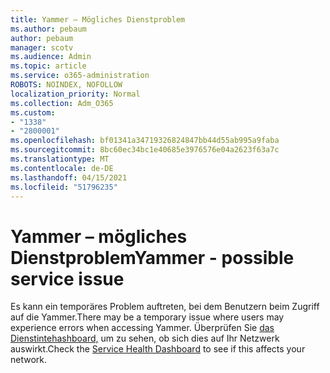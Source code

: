 ```yaml
---
title: Yammer – Mögliches Dienstproblem
ms.author: pebaum
author: pebaum
manager: scotv
ms.audience: Admin
ms.topic: article
ms.service: o365-administration
ROBOTS: NOINDEX, NOFOLLOW
localization_priority: Normal
ms.collection: Adm_O365
ms.custom:
- "1338"
- "2800001"
ms.openlocfilehash: bf01341a34719326824847bb44d55ab995a9faba
ms.sourcegitcommit: 8bc60ec34bc1e40685e3976576e04a2623f63a7c
ms.translationtype: MT
ms.contentlocale: de-DE
ms.lasthandoff: 04/15/2021
ms.locfileid: "51796235"
---
```

# <a name="yammer---possible-service-issue"></a><span data-ttu-id="89380-102">Yammer – mögliches Dienstproblem</span><span class="sxs-lookup"><span data-stu-id="89380-102">Yammer - possible service issue</span></span>

<span data-ttu-id="89380-103">Es kann ein temporäres Problem auftreten, bei dem Benutzern beim Zugriff auf die Yammer.</span><span class="sxs-lookup"><span data-stu-id="89380-103">There may be a temporary issue where users may experience errors when accessing Yammer.</span></span> <span data-ttu-id="89380-104">Überprüfen Sie [das Dienstintehashboard,](https://admin.microsoft.com/AdminPortal/Home#/servicehealth) um zu sehen, ob sich dies auf Ihr Netzwerk auswirkt.</span><span class="sxs-lookup"><span data-stu-id="89380-104">Check the [Service Health Dashboard](https://admin.microsoft.com/AdminPortal/Home#/servicehealth) to see if this affects your network.</span></span>
